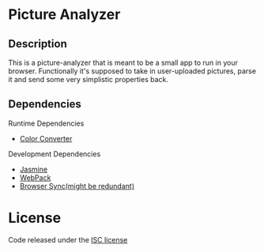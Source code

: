 # Picture Analyzer


## Description

This is a picture-analyzer that is meant to be a small app to run in your browser. Functionally it's supposed to take in user-uploaded pictures, parse it and send some very simplistic properties back.


## Dependencies

Runtime Dependencies
- [Color Converter](https://www.npmjs.com/package/color-convert)

Development Dependencies
- [Jasmine](https://jasmine.github.io/)
- [WebPack](https://webpack.js.org/)
- [Browser Sync(might be redundant)](https://browsersync.io/)

# License

Code released under the [ISC license](https://opensource.org/licenses/ISC)